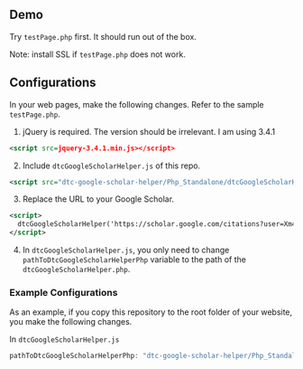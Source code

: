 ## Demo

Try `testPage.php` first. It should run out of the box.

Note: install SSL if `testPage.php` does not work.


## Configurations

In your web pages, make the following changes. Refer to the sample `testPage.php`.

1.  jQuery is required. The version should be irrelevant. I am using 3.4.1
```xml
<script src=jquery-3.4.1.min.js></script>
```

2.  Include `dtcGoogleScholarHelper.js` of this repo.
```xml
<script src="dtc-google-scholar-helper/Php_Standalone/dtcGoogleScholarHelper.js"> </script>
```

3.  Replace the URL to your Google Scholar.
```xml
<script>
  dtcGoogleScholarHelper('https://scholar.google.com/citations?user=Xm4NYnsAAAAJ&hl=en');
</script>
```

4.  In `dtcGoogleScholarHelper.js`, you only need to change `pathToDtcGoogleScholarHelperPhp` variable to the path of the `dtcGoogleScholarHelper.php`.


### Example Configurations

As an example, if you copy this repository to the root folder of your website, you make the following changes.

In `dtcGoogleScholarHelper.js`
```javascript
pathToDtcGoogleScholarHelperPhp: "dtc-google-scholar-helper/Php_Standalone/dtcGoogleScholarHelper.php"
```
